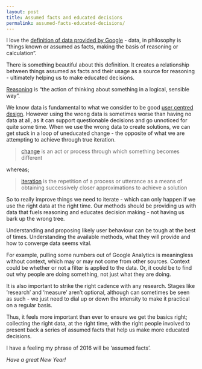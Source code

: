 ```yaml
---
layout: post
title: Assumed facts and educated decisions
permalink: assumed-facts-educated-decisions/
---
```

I love the [definition of data provided by Google](https://www.google.co.uk/webhp?sourceid=chrome-instant&ion=1&espv=2&ie=UTF-8#q=data%20definition) - data, in philosophy is “things known or assumed as facts, making the basis of reasoning or calculation”. 

There is something beautiful about this definition. It creates a relationship between things assumed as facts and their usage as a source for reasoning - ultimately helping us to make educated decisions. 

[Reasoning](https://www.google.co.uk/webhp?sourceid=chrome-instant&ion=1&espv=2&ie=UTF-8#q=reasoning+definition) is “the action of thinking about something in a logical, sensible way”.

We know data is fundamental to what we consider to be good [user centred design](https://en.wikipedia.org/wiki/User-centered_design). However using the wrong data is sometimes worse than having no data at all, as it can support questionable decisions and go unnoticed for quite some time. When we use the wrong data to create solutions, we can get stuck in a loop of uneducated change - the opposite of what we are attempting to achieve through true iteration. 

> [change](https://www.google.co.uk/webhp?sourceid=chrome-instant&ion=1&espv=2&ie=UTF-8#q=definition%20of%20change) is an act or process through which something becomes different

whereas;

> [iteration](https://www.google.co.uk/webhp?sourceid=chrome-instant&ion=1&espv=2&ie=UTF-8#q=iteration+definition) is the repetition of a process or utterance as a means of obtaining successively closer approximations to achieve a solution

So to really improve things we need to iterate - which can only happen if we use the right data at the right time. Our methods should be providing us with data that fuels reasoning and educates decision making - not having us bark up the wrong tree. 

Understanding and proposing likely user behaviour can be tough at the best of times. Understanding the available methods, what they will provide and how to converge data seems vital. 

For example, pulling some numbers out of Google Analytics is meaningless without context, which may or may not come from other sources. Context could be whether or not a filter is applied to the data. Or, it could be to find out why people are doing something, not just what they are doing.

It is also important to strike the right cadence with any research. Stages like ’research’ and ’measure’ aren’t optional, although can sometimes be seen as such - we just need to dial up or down the intensity to make it practical on a regular basis.

Thus, it feels more important than ever to ensure we get the basics right; collecting the right data, at the right time, with the right people involved to present back a series of assumed facts that help us make more educated decisions.

I have a feeling my phrase of 2016 will be ‘assumed facts’.

*Have a great New Year!*

